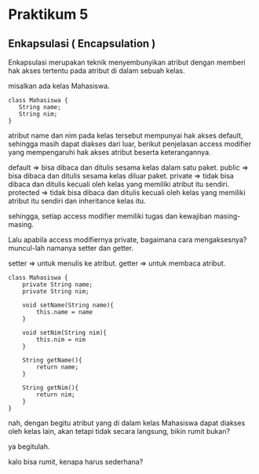 # Praktikum 5
## Enkapsulasi ( Encapsulation )

Enkapsulasi merupakan teknik menyembunyikan atribut dengan memberi hak akses tertentu pada atribut di dalam sebuah kelas.

misalkan ada kelas Mahasiswa.

```
class Mahasiswa {
   String name;
   String nim;
}
```

atribut name dan nim pada kelas tersebut mempunyai hak akses default, sehingga masih dapat diakses dari luar, berikut penjelasan access modifier yang mempengaruhi hak akses atribut beserta keterangannya.

default => bisa dibaca dan ditulis sesama kelas dalam satu paket.
public => bisa dibaca dan ditulis sesama kelas diluar paket.
private => tidak bisa dibaca dan ditulis kecuali oleh kelas yang memiliki atribut itu sendiri.
protected => tidak bisa dibaca dan ditulis kecuali oleh kelas yang memiliki atribut itu sendiri dan inheritance kelas itu.

sehingga, setiap access modifier memiliki tugas dan kewajiban masing-masing.

Lalu apabila access modifiernya private, bagaimana cara mengaksesnya? muncul-lah namanya setter dan getter.

setter => untuk menulis ke atribut.
getter => untuk membaca atribut.

```
class Mahasiswa {
    private String name;
    private String nim;

    void setName(String name){
        this.name = name
    }

    void setNim(String nim){
        this.nim = nim
    }

    String getName(){
        return name;
    }

    String getNim(){
        return nim;
    }
}
```

nah, dengan begitu atribut yang di dalam kelas Mahasiswa dapat diakses oleh kelas lain, akan tetapi tidak secara langsung, bikin rumit bukan?

ya begitulah.


kalo bisa rumit, kenapa harus sederhana?

